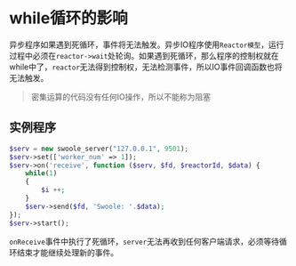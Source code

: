 # while循环的影响

异步程序如果遇到死循环，事件将无法触发。异步IO程序使用`Reactor模型`，运行过程中必须在`reactor->wait`处轮询。如果遇到死循环，那么程序的控制权就在while中了，`reactor`无法得到控制权，无法检测事件，所以IO事件回调函数也将无法触发。

> 密集运算的代码没有任何IO操作，所以不能称为阻塞  

实例程序
----
```php
$serv = new swoole_server("127.0.0.1", 9501);
$serv->set(['worker_num' => 1]);
$serv->on('receive', function ($serv, $fd, $reactorId, $data) {
    while(1)
	{
		$i ++;
	}
    $serv->send($fd, 'Swoole: '.$data);
});
$serv->start();
```
`onReceive`事件中执行了死循环，`server`无法再收到任何客户端请求，必须等待循环结束才能继续处理新的事件。

